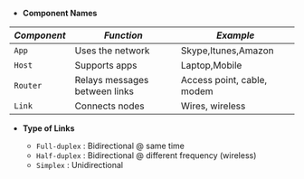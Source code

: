 * **Component Names**


*Component* | *Function* | *Example*
--- | --- | ---
`App` | Uses the network | Skype,Itunes,Amazon
`Host` | Supports apps | Laptop,Mobile
`Router` | Relays messages between links | Access point, cable, modem
`Link` | Connects nodes | Wires, wireless

* **Type of Links**

  - `Full-duplex` : Bidirectional @ same time
  - `Half-duplex` : Bidirectional @ different frequency (wireless)
  - `Simplex` : Unidirectional


 
 

